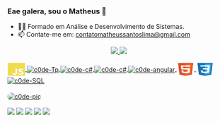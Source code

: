 ### Eae galera, sou o Matheus 👋

- 👨‍🎓 Formado em Análise e Desenvolvimento de Sistemas.
- 📫 Contate-me em: contatomatheussantoslima@gmail.com

<div align="center">
  <a href="https://github.com/matheuslima19">
  <img height="180em" src="https://github-readme-stats.vercel.app/api?username=matheuslima19&show_icons=true&theme=synthwave&include_all_commits=true&count_private=true"/>
  <img height="180em" src="https://github-readme-stats.vercel.app/api/top-langs/?username=matheuslima19&layout=compact&langs_count=7&theme=synthwave"/>
</div>
  
<div style="display: inline_block"><br>
  <img align="center" alt="c0de-Js" height="30" width="40" src="https://raw.githubusercontent.com/devicons/devicon/master/icons/javascript/javascript-plain.svg">
  <img align="center" alt="c0de-Tp" height="30" width="40" src="https://cdn.jsdelivr.net/gh/devicons/devicon/icons/typescript/typescript-original.svg" />
  <img align="center" alt="c0de-c#" height="30" width="40" src="https://cdn.jsdelivr.net/gh/devicons/devicon/icons/csharp/csharp-original.svg" />
  <img align="center" alt="c0de-c#" height="30" width="40" src="https://cdn.jsdelivr.net/gh/devicons/devicon/icons/java/java-original-wordmark.svg" />
  <img align="center" alt="c0de-angular" height="30" width="40" src="https://cdn.jsdelivr.net/gh/devicons/devicon/icons/angularjs/angularjs-original.svg" />
  <img align="center" alt="c0de-HTML" height="30" width="40" src="https://raw.githubusercontent.com/devicons/devicon/master/icons/html5/html5-original.svg">
  <img align="center" alt="c0de-CSS" height="30" width="40" src="https://raw.githubusercontent.com/devicons/devicon/master/icons/css3/css3-original.svg">
  <img align="center" alt="c0de-SQL" height="30" width="40" src="https://cdn.jsdelivr.net/gh/devicons/devicon/icons/microsoftsqlserver/microsoftsqlserver-plain.svg" />
 <br> <br> <img align="center" alt="c0de-pic" width="480" height="240"  style="border-radius:50px;" src="./.github/Be.gif">
</div>
</div>
  

  <div style="display: inline_block"><br>
  <a href="https://www.instagram.com/mathevs.santos/?hl=pt-br" target="_blank"><img src="https://img.shields.io/badge/-Instagram-%23E4405F?style=for-the-badge&logo=instagram&logoColor=white" target="_blank"></a>
 	<a href="https://www.twitch.tv/c0defps" target="_blank"><img src="https://img.shields.io/badge/Twitch-9146FF?style=for-the-badge&logo=twitch&logoColor=white" target="_blank"></a>
  <a href="https://discord.gg/U5CTQkfb" target="_blank"><img src="https://img.shields.io/badge/Discord-7289DA?style=for-the-badge&logo=discord&logoColor=white" target="_blank"></a> 
  <a href = "mailto:matheus.slima@sptech.school"><img src="https://img.shields.io/badge/-Gmail-%23333?style=for-the-badge&logo=gmail&logoColor=white" target="_blank"></a>
  <a href="https://www.linkedin.com/in/matheussantosdelima/" target="_blank"><img src="https://img.shields.io/badge/-LinkedIn-%230077B5?style=for-the-badge&logo=linkedin&logoColor=white" target="_blank"></a>
  </div>


    
